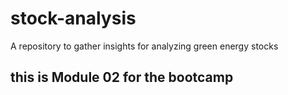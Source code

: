 # stock-analysis
A repository to gather insights for analyzing green energy stocks
## this is Module 02 for the bootcamp
